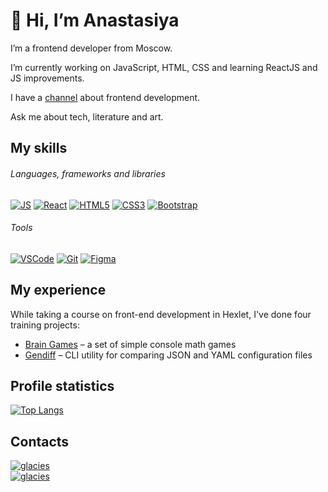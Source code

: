 # 👋 Hi, I’m Anastasiya

I’m a frontend developer from Moscow.

I’m currently working on JavaScript, HTML, CSS and learning ReactJS and JS improvements.

I have a [channel](https://t.me/inspired_to_code) about frontend development.

Ask me about tech, literature and art.

## My skills

###### Languages, frameworks and libraries

[![JS][JS-badge]][JS-url]
[![React][React-badge]][React-url]
[![HTML5][HTML-badge]][HTML-url]
[![CSS3][CSS-badge]][CSS-url]
[![Bootstrap][Bootstrap-badge]][Bootstrap-url]

###### Tools

[![VSCode][VSCode-badge]][VSCode-url]
[![Git][Git-badge]][Git-url]
[![Figma][Figma-badge]][Figma-url]

## My experience
While taking a course on front-end development in Hexlet, I've done four training projects:

- [Brain Games](https://github.com/AnastasiyaKoltsova/frontend-bootcamp-project-46) – a set of simple console math games
- [Gendiff](https://github.com/AnastasiyaKoltsova/js-starter-project-44) – CLI utility for comparing JSON and YAML configuration files

<!-- For more details on my experience, see my CV. -->

## Profile statistics
[![Top Langs](https://github-readme-stats.vercel.app/api/top-langs/?username=AnastasiyaKoltsova&layout=compact&theme=vision-friendly-dark)](https://github.com/anuraghazra/github-readme-stats)

## Contacts
[![glacies][Telegram-badge]][Telegram-url]  
[![glacies][LinkedIn-badge]][LinkedIn-url]

[JS-badge]: https://img.shields.io/badge/JavaScript-000000?style=for-the-badge&logo=javascript
[JS-url]: https://www.w3schools.com/js/

[React-badge]: https://img.shields.io/badge/React-000000?style=for-the-badge&logo=react
[React-url]: https://react.dev

[HTML-badge]: https://img.shields.io/badge/HTML5-000000?style=for-the-badge&logo=html5
[HTML-url]: https://www.w3schools.com/html/

[CSS-badge]: https://img.shields.io/badge/CSS3-000000?style=for-the-badge&logo=css3&logoColor=1572B6
[CSS-url]: https://www.w3schools.com/css/

[Bootstrap-badge]: https://img.shields.io/badge/Bootstrap-000000?style=for-the-badge&logo=bootstrap
[Bootstrap-url]: https://getbootstrap.com

[VSCode-badge]: https://img.shields.io/badge/VSCode-000000?style=flat-square&logo=visualStudioCode&logoColor=007ACC
[VSCode-url]: https://code.visualstudio.com

[Git-badge]: https://img.shields.io/badge/Git-000000?style=flat-square&logo=git
[Git-url]: https://git-scm.com

[Figma-badge]: https://img.shields.io/badge/Figma-000000?style=flat-square&logo=Figma
[Figma-url]: https://www.figma.com/

<!-- [Telegram-badge]: https://img.shields.io/badge/inspired_to_code-ffffff?style=flat-square&logo=Telegram
[Telegram-url]: https://t.me/inspired_to_code -->

[Telegram-badge]: https://img.shields.io/badge/Anastasia_Koltsova-ffffff?style=flat-square&logo=Telegram
[Telegram-url]: https://t.me/Anastasia_Koltsova

[LinkedIn-badge]: https://img.shields.io/badge/AnastasiaKoltsova-ffffff?style=flat-square&logo=LinkedIn&logoColor=blue
[LinkedIn-url]: https://www.linkedin.com/in/anastasia-koltsova/
